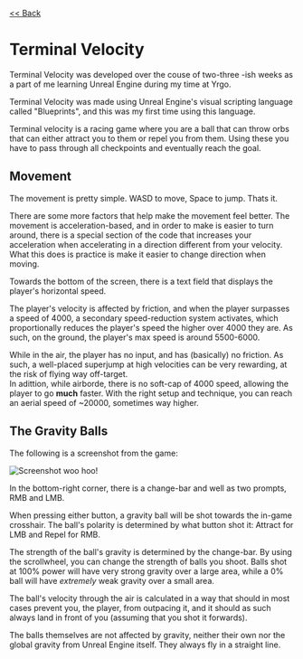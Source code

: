 [<< Back](https://salmaster1.github.io/Portfolio/)

# Terminal Velocity  

Terminal Velocity was developed over the couse of two-three -ish weeks as a part of me learning Unreal Engine during my time at Yrgo.  

Terminal Velocity was made using Unreal Engine's visual scripting language called "Blueprints", and this was my first time using this language.  

Terminal velocity is a racing game where you are a ball that can throw orbs that can either attract you to them or repel you from them. Using these you have to pass through all checkpoints and eventually reach the goal.  

## Movement

The movement is pretty simple. WASD to move, Space to jump. Thats it.  

There are some more factors that help make the movement feel better. The movement is acceleration-based, and in order to make is easier to turn around, there is a special section of the code that increases your acceleration when accelerating in a direction different from your velocity.  
What this does is practice is make it easier to change direction when moving.  

Towards the bottom of the screen, there is a text field that displays the player's horizontal speed.  

The player's velocity is affected by friction, and when the player surpasses a speed of 4000, a secondary speed-reduction system activates, which proportionally reduces the player's speed the higher over 4000 they are. As such, on the ground, the player's max speed is around 5500-6000.  

While in the air, the player has no input, and has (basically) no friction. As such, a well-placed superjump at high velocities can be very rewarding, at the risk of flying way off-target.  
In adittion, while airborde, there is no soft-cap of 4000 speed, allowing the player to go **much** faster. With the right setup and technique, you can reach an aerial speed of ~20000, sometimes way higher.

## The Gravity Balls

The following is a screenshot from the game:  

![Screenshot woo hoo!](/assets/TerminalVelocitySS.png)

In the bottom-right corner, there is a change-bar and well as two prompts, RMB and LMB.  

When pressing either button, a gravity ball will be shot towards the in-game crosshair. The ball's polarity is determined by what button shot it: Attract for LMB and Repel for RMB.  

The strength of the ball's gravity is determined by the change-bar. By using the scrollwheel, you can change the strength of balls you shoot. Balls shot at 100% power will have very strong gravity over a large area, while a 0% ball will have *extremely* weak gravity over a small area.  

The ball's velocity through the air is calculated in a way that should in most cases prevent you, the player, from outpacing it, and it should as such always land in front of you (assuming that you shot it forwards).  

The balls themselves are not affected by gravity, neither their own nor the global gravity from Unreal Engine itself. They always fly in a straight line.  
